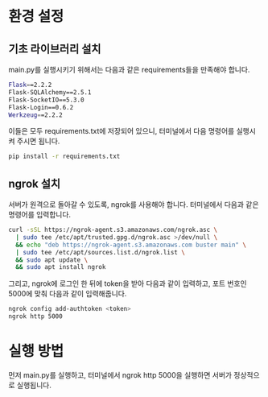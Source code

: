 # 환경 설정
## 기초 라이브러리 설치
main.py를 실행시키기 위해서는 다음과 같은 requirements들을 만족해야 합니다.
```bash
Flask==2.2.2
Flask-SQLAlchemy==2.5.1
Flask-SocketIO==5.3.0
Flask-Login==0.6.2
Werkzeug==2.2.2
```
이들은 모두 requirements.txt에 저장되어 있으니, 터미널에서 다음 명령어를 실행시켜 주시면 됩니다.
```bash
pip install -r requirements.txt
```
## ngrok 설치
서버가 원격으로 돌아갈 수 있도록, ngrok를 사용해야 합니다.
터미널에서 다음과 같은 명령어를 입력합니다.
```bash
curl -sSL https://ngrok-agent.s3.amazonaws.com/ngrok.asc \
  | sudo tee /etc/apt/trusted.gpg.d/ngrok.asc >/dev/null \
  && echo "deb https://ngrok-agent.s3.amazonaws.com buster main" \
  | sudo tee /etc/apt/sources.list.d/ngrok.list \
  && sudo apt update \
  && sudo apt install ngrok
```
그리고, ngrok에 로그인 한 뒤에 token을 받아 다음과 같이 입력하고, 포트 번호인 5000에 맞춰 다음과 같이 입력해줍니다.
```bash
ngrok config add-authtoken <token>
ngrok http 5000
```
# 실행 방법
먼저 main.py를 실행하고, 터미널에서 ngrok http 5000을 실행하면 서버가 정상적으로 실행됩니다.
